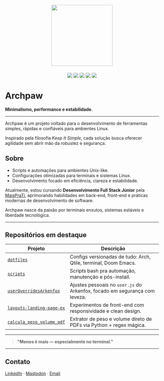 <p align="center"><img align="center" height="200" src="https://i.imgur.com/GuJpREw.png"></p>

###

<p align="center">
  <img src="https://img.shields.io/badge/Linux-Arch-blue?style=for-the-badge&logo=arch-linux&logoColor=white" />
  <img src="https://img.shields.io/badge/Editor-Doom%20Emacs-57A143?style=for-the-badge&logo=gnuemacs&logoColor=white" />
  <img src="https://img.shields.io/badge/WM-Qtile-7B42BC?style=for-the-badge&logo=window-manager&logoColor=white" />
  <img src="https://img.shields.io/badge/Terminal-Alacritty🚀-black?style=for-the-badge" />
  <img src="https://img.shields.io/badge/Browser-Brave-orange?style=for-the-badge&logo=brave&logoColor=white" />
</p>

# Archpaw

**Minimalismo, performance e estabilidade.**

---

Archpaw é um projeto voltado para o desenvolvimento de ferramentas simples, rápidas e confiáveis para ambientes Linux.

Inspirado pela filosofia *Keep It Simple*, cada solução busca oferecer agilidade sem abrir mão da robustez e segurança.

## Sobre

- Scripts e automações para ambientes Unix-like.
- Configurações otimizadas para terminais e sistemas Linux.
- Desenvolvimento focado em eficiência, clareza e estabilidade.

Atualmente, estou cursando **Desenvolvimento Full Stack Júnior** pela [MaisPraTi](https://curso.maisprati.com.br/), aprimorando habilidades em back-end, front-end e práticas modernas de desenvolvimento de software.

Archpaw nasce da paixão por terminais enxutos, sistemas estáveis e liberdade tecnológica.

---

## **Repositórios em destaque**

| Projeto                                                                         | Descrição                                                                  |
| ------------------------------------------------------------------------------- | -------------------------------------------------------------------------- |
| [`dotfiles`](https://gitlab.com/archpaw/dotfiles)                               | Configs versionadas de tudo: Arch, Qtile, terminal, Doom Emacs.            |
| [`scripts`](https://gitlab.com/archpaw/scripts)                                 | Scripts bash pra automação, manutenção e pós-install.                      |
| [`userOverridesArkenfox`](https://gitlab.com/archpaw/userOverridesArkenfox)     | Ajustes pessoais no `user.js` do Arkenfox, focado em segurança com leveza. |
| [`layouts-landing-page-ex`](https://gitlab.com/archpaw/layouts-landing-page-ex) | Experimentos de front-end com responsividade e clean design.               |
| [`calcula_peso_volume_pdf`](https://gitlab.com/archpaw/calcula_peso_volume_pdf) | Extrator de peso e volume direto de PDFs via Python + regex mágica.        |

---

> **"Menos é mais — especialmente no terminal."**

---

## Contato

[LinkedIn](https://www.linkedin.com/in/leonam-monteiro-679200362) · [Mastodon](https://mastodon.social/@leonam) · [Email](contato.robotics893@passmail.net)

